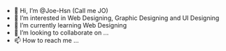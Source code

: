 - 👋 Hi, I’m @Joe-Hsn (Call me JO)
- 👀 I’m interested in Web Designing, Graphic Designing and UI Designing 
- 🌱 I’m currently learning Web Designing
- 💞️ I’m looking to collaborate on ...
- 📫 How to reach me ...

<!---
Joe-Hsn/Joe-Hsn is a ✨ special ✨ repository because its `README.md` (this file) appears on your GitHub profile.
You can click the Preview link to take a look at your changes.
--->
